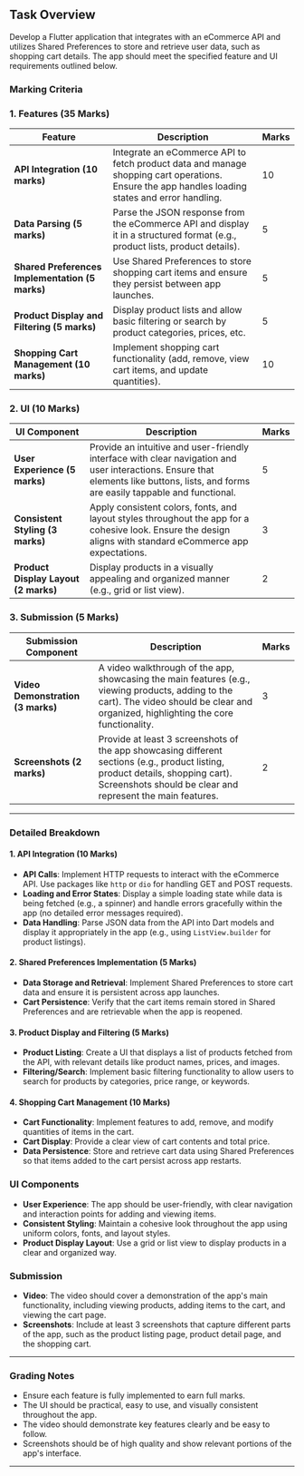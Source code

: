 

## Task Overview
Develop a Flutter application that integrates with an eCommerce API and utilizes Shared Preferences to store and retrieve user data, such as shopping cart details. The app should meet the specified feature and UI requirements outlined below.

### Marking Criteria

### 1. **Features (35 Marks)**

| **Feature**                        | **Description** | **Marks** |
|------------------------------------|-----------------|-----------|
| **API Integration (10 marks)**     | Integrate an eCommerce API to fetch product data and manage shopping cart operations. Ensure the app handles loading states and error handling. | 10 |
| **Data Parsing (5 marks)**         | Parse the JSON response from the eCommerce API and display it in a structured format (e.g., product lists, product details). | 5 |
| **Shared Preferences Implementation (5 marks)** | Use Shared Preferences to store shopping cart items and ensure they persist between app launches. | 5 |
| **Product Display and Filtering (5 marks)** | Display product lists and allow basic filtering or search by product categories, prices, etc. | 5 |
| **Shopping Cart Management (10 marks)** | Implement shopping cart functionality (add, remove, view cart items, and update quantities). | 10 |

### 2. **UI (10 Marks)**

| **UI Component**                   | **Description** | **Marks** |
|------------------------------------|-----------------|-----------|
| **User Experience (5 marks)**      | Provide an intuitive and user-friendly interface with clear navigation and user interactions. Ensure that elements like buttons, lists, and forms are easily tappable and functional. | 5 |
| **Consistent Styling (3 marks)**   | Apply consistent colors, fonts, and layout styles throughout the app for a cohesive look. Ensure the design aligns with standard eCommerce app expectations. | 3 |
| **Product Display Layout (2 marks)** | Display products in a visually appealing and organized manner (e.g., grid or list view). | 2 |

### 3. **Submission (5 Marks)**

| **Submission Component**           | **Description** | **Marks** |
|------------------------------------|-----------------|-----------|
| **Video Demonstration (3 marks)**  | A video walkthrough of the app, showcasing the main features (e.g., viewing products, adding to the cart). The video should be clear and organized, highlighting the core functionality. | 3 |
| **Screenshots (2 marks)**          | Provide at least 3 screenshots of the app showcasing different sections (e.g., product listing, product details, shopping cart). Screenshots should be clear and represent the main features. | 2 |

---

### Detailed Breakdown

#### 1. **API Integration (10 Marks)**
- **API Calls**: Implement HTTP requests to interact with the eCommerce API. Use packages like `http` or `dio` for handling GET and POST requests.
- **Loading and Error States**: Display a simple loading state while data is being fetched (e.g., a spinner) and handle errors gracefully within the app (no detailed error messages required).
- **Data Handling**: Parse JSON data from the API into Dart models and display it appropriately in the app (e.g., using `ListView.builder` for product listings).

#### 2. **Shared Preferences Implementation (5 Marks)**
- **Data Storage and Retrieval**: Implement Shared Preferences to store cart data and ensure it is persistent across app launches.
- **Cart Persistence**: Verify that the cart items remain stored in Shared Preferences and are retrievable when the app is reopened.

#### 3. **Product Display and Filtering (5 Marks)**
- **Product Listing**: Create a UI that displays a list of products fetched from the API, with relevant details like product names, prices, and images.
- **Filtering/Search**: Implement basic filtering functionality to allow users to search for products by categories, price range, or keywords.

#### 4. **Shopping Cart Management (10 Marks)**
- **Cart Functionality**: Implement features to add, remove, and modify quantities of items in the cart.
- **Cart Display**: Provide a clear view of cart contents and total price.
- **Data Persistence**: Store and retrieve cart data using Shared Preferences so that items added to the cart persist across app restarts.

### **UI Components**
- **User Experience**: The app should be user-friendly, with clear navigation and interaction points for adding and viewing items.
- **Consistent Styling**: Maintain a cohesive look throughout the app using uniform colors, fonts, and layout styles.
- **Product Display Layout**: Use a grid or list view to display products in a clear and organized way.

### **Submission**
- **Video**: The video should cover a demonstration of the app's main functionality, including viewing products, adding items to the cart, and viewing the cart page.
- **Screenshots**: Include at least 3 screenshots that capture different parts of the app, such as the product listing page, product detail page, and the shopping cart.

---

### **Grading Notes**
- Ensure each feature is fully implemented to earn full marks.
- The UI should be practical, easy to use, and visually consistent throughout the app.
- The video should demonstrate key features clearly and be easy to follow.
- Screenshots should be of high quality and show relevant portions of the app's interface.

---
